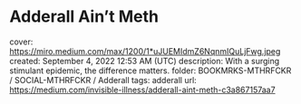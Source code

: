# Adderall Ain’t Meth

cover: https://miro.medium.com/max/1200/1*uJUEMIdmZ6NqnmIQuLjFwg.jpeg
created: September 4, 2022 12:53 AM (UTC)
description: With a surging stimulant epidemic, the difference matters.
folder: BOOKMRKS-MTHRFCKR / SOCIAL-MTHRFCKR / Adderall
tags: adderall
url: https://medium.com/invisible-illness/adderall-aint-meth-c3a867157aa7